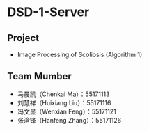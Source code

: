 # DSD-1-Server
## Project
  - Image Processing of Scoliosis (Algorithm 1)
## Team Mumber
  - 马晨凯（Chenkai Ma）：55171113
  - 刘慧祥（Huixiang Liu）：55171116
  - 冯文显（Wenxian Feng）：55171121
  - 张浛锋（Hanfeng Zhang）：55171126
